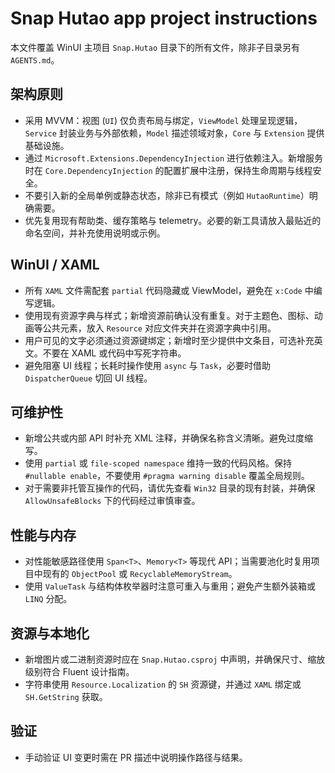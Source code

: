 # Snap Hutao app project instructions

本文件覆盖 WinUI 主项目 `Snap.Hutao` 目录下的所有文件，除非子目录另有 `AGENTS.md`。

## 架构原则
- 采用 MVVM：视图 (`UI`) 仅负责布局与绑定，`ViewModel` 处理呈现逻辑，`Service` 封装业务与外部依赖，`Model` 描述领域对象，`Core` 与 `Extension` 提供基础设施。
- 通过 `Microsoft.Extensions.DependencyInjection` 进行依赖注入。新增服务时在 `Core.DependencyInjection` 的配置扩展中注册，保持生命周期与线程安全。
- 不要引入新的全局单例或静态状态，除非已有模式（例如 `HutaoRuntime`）明确需要。
- 优先复用现有帮助类、缓存策略与 telemetry。必要的新工具请放入最贴近的命名空间，并补充使用说明或示例。

## WinUI / XAML
- 所有 `XAML` 文件需配套 `partial` 代码隐藏或 ViewModel，避免在 `x:Code` 中编写逻辑。
- 使用现有资源字典与样式；新增资源前确认没有重复。对于主题色、图标、动画等公共元素，放入 `Resource` 对应文件夹并在资源字典中引用。
- 用户可见的文字必须通过资源键绑定；新增时至少提供中文条目，可选补充英文。不要在 XAML 或代码中写死字符串。
- 避免阻塞 UI 线程；长耗时操作使用 `async` 与 `Task`，必要时借助 `DispatcherQueue` 切回 UI 线程。

## 可维护性
- 新增公共或内部 API 时补充 XML 注释，并确保名称含义清晰。避免过度缩写。
- 使用 `partial` 或 `file-scoped namespace` 维持一致的代码风格。保持 `#nullable enable`，不要使用 `#pragma warning disable` 覆盖全局规则。
- 对于需要非托管互操作的代码，请优先查看 `Win32` 目录的现有封装，并确保 `AllowUnsafeBlocks` 下的代码经过审慎审查。

## 性能与内存
- 对性能敏感路径使用 `Span<T>`、`Memory<T>` 等现代 API；当需要池化时复用项目中现有的 `ObjectPool` 或 `RecyclableMemoryStream`。
- 使用 `ValueTask` 与结构体枚举器时注意可重入与重用；避免产生额外装箱或 `LINQ` 分配。

## 资源与本地化
- 新增图片或二进制资源时应在 `Snap.Hutao.csproj` 中声明，并确保尺寸、缩放级别符合 Fluent 设计指南。
- 字符串使用 `Resource.Localization` 的 `SH` 资源键，并通过 `XAML` 绑定或 `SH.GetString` 获取。

## 验证
- 手动验证 UI 变更时需在 PR 描述中说明操作路径与结果。
